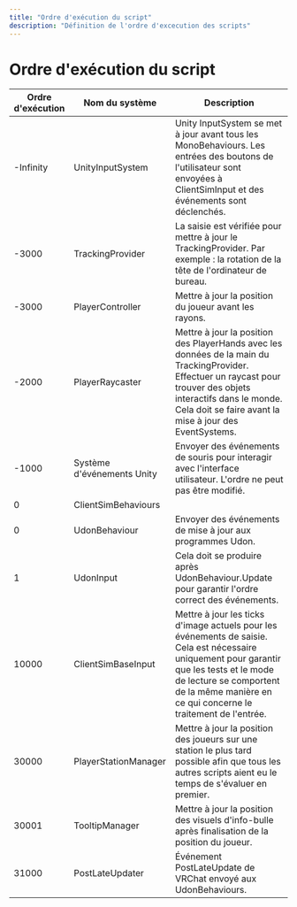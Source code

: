 ```yaml
---
title: "Ordre d'exécution du script"
description: "Définition de l'ordre d'excecution des scripts"
---
```


# Ordre d'exécution du script

| Ordre d'exécution | Nom du système       | Description                                                                                                                                                                 |
|------------------|----------------------|-----------------------------------------------------------------------------------------------------------------------------------------------------------------------------|
| -Infinity        | UnityInputSystem     | Unity InputSystem se met à jour avant tous les MonoBehaviours. Les entrées des boutons de l'utilisateur sont envoyées à ClientSimInput et des événements sont déclenchés. |
| -3000            | TrackingProvider     | La saisie est vérifiée pour mettre à jour le TrackingProvider. Par exemple : la rotation de la tête de l'ordinateur de bureau.                                               |
| -3000            | PlayerController     | Mettre à jour la position du joueur avant les rayons.                                                                                                                       |
| -2000            | PlayerRaycaster      | Mettre à jour la position des PlayerHands avec les données de la main du TrackingProvider. Effectuer un raycast pour trouver des objets interactifs dans le monde. Cela doit se faire avant la mise à jour des EventSystems. |
| -1000            | Système d'événements Unity | Envoyer des événements de souris pour interagir avec l'interface utilisateur. L'ordre ne peut pas être modifié.                                                         |
| 0                | ClientSimBehaviours |                                                                                                                                                                             |
| 0                | UdonBehaviour        | Envoyer des événements de mise à jour aux programmes Udon.                                                                                                                  |
| 1                | UdonInput            | Cela doit se produire après UdonBehaviour.Update pour garantir l'ordre correct des événements.                                                                             |
| 10000            | ClientSimBaseInput   | Mettre à jour les ticks d'image actuels pour les événements de saisie. Cela est nécessaire uniquement pour garantir que les tests et le mode de lecture se comportent de la même manière en ce qui concerne le traitement de l'entrée. |
| 30000            | PlayerStationManager | Mettre à jour la position des joueurs sur une station le plus tard possible afin que tous les autres scripts aient eu le temps de s'évaluer en premier.                 |
| 30001            | TooltipManager       | Mettre à jour la position des visuels d'info-bulle après finalisation de la position du joueur.                                                                            |
| 31000            | PostLateUpdater      | Événement PostLateUpdate de VRChat envoyé aux UdonBehaviours.                                                                                                               |